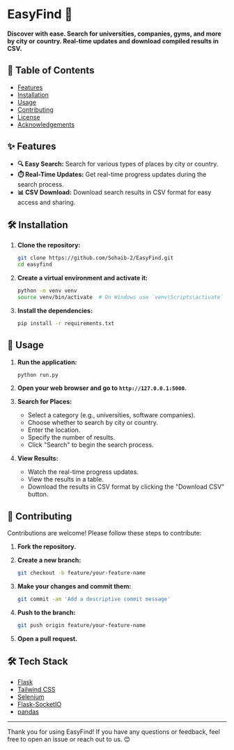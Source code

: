 # EasyFind 🎯

**Discover with ease. Search for universities, companies, gyms, and more by city or country. Real-time updates and download compiled results in CSV.**

## 📖 Table of Contents

- [Features](#features-)
- [Installation](#installation-)
- [Usage](#usage-)
- [Contributing](#contributing-)
- [License](#license-)
- [Acknowledgements](#acknowledgements-)

## ✨ Features

- **🔍 Easy Search:** Search for various types of places by city or country.
- **⏱️ Real-Time Updates:** Get real-time progress updates during the search process.
- **📊 CSV Download:** Download search results in CSV format for easy access and sharing.

## 🛠️ Installation

1. **Clone the repository:**

    ```sh
    git clone https://github.com/Sohaib-2/EasyFind.git
    cd easyfind
    ```

2. **Create a virtual environment and activate it:**

    ```sh
    python -m venv venv
    source venv/bin/activate  # On Windows use `venv\Scripts\activate`
    ```

3. **Install the dependencies:**

    ```sh
    pip install -r requirements.txt
    ```

## 🚀 Usage

1. **Run the application:**

    ```sh
    python run.py
    ```

2. **Open your web browser and go to `http://127.0.0.1:5000`.**

3. **Search for Places:**
    - Select a category (e.g., universities, software companies).
    - Choose whether to search by city or country.
    - Enter the location.
    - Specify the number of results.
    - Click "Search" to begin the search process.

4. **View Results:**
    - Watch the real-time progress updates.
    - View the results in a table.
    - Download the results in CSV format by clicking the "Download CSV" button.

## 🤝 Contributing

Contributions are welcome! Please follow these steps to contribute:

1. **Fork the repository.**
2. **Create a new branch:**

    ```sh
    git checkout -b feature/your-feature-name
    ```

3. **Make your changes and commit them:**

    ```sh
    git commit -am 'Add a descriptive commit message'
    ```

4. **Push to the branch:**

    ```sh
    git push origin feature/your-feature-name
    ```

5. **Open a pull request.**

## 🛠️ Tech Stack

- [Flask](https://flask.palletsprojects.com/)
- [Tailwind CSS](https://tailwindcss.com/)
- [Selenium](https://www.selenium.dev/)
- [Flask-SocketIO](https://flask-socketio.readthedocs.io/)
- [pandas](https://pandas.pydata.org/)

---

Thank you for using EasyFind! If you have any questions or feedback, feel free to open an issue or reach out to us. 😊
